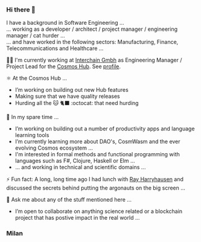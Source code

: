 ### Hi there 👋

I have a background in Software Engineering ...  
... working as a developer / architect / project manager / engineering manager / cat hurder ...   
... and have worked in the following sectors: Manufacturing, Finance, Telecommunications and Healthcare ...     

   
👨‍🏭 I'm currently working at [Interchain Gmbh](http://interchain.io) as Engineering Manager / Project Lead for the [Cosmos Hub](http://github.com/cosmos/gaia). See [profile](https://github.com/mmulji-ic).  
  
  
⚛️ At the Cosmos Hub ...
  - I’m working on building out new Hub features
  - Making sure that we have quality releases
  - Hurding all the 🐱 🐈‍⬛ :octocat: that need hurding
  
  
🌱 In my spare time ...
  - I’m working on building out a number of productivity apps and language learning tools
  - I’m currently learning more about DAO's, CosmWasm and the ever evolving Cosmos ecosystem ...  
  - I'm interested in formal methods and functional programming with languages such as F#, Clojure, Haskell or Elm ... 
  - ... and working in technical and scientific domains ...  
   
   
⚡ Fun fact: A long, long time ago I had lunch with [Ray Harryhausen](https://en.wikipedia.org/wiki/Ray_Harryhausen) and discussed the secrets behind putting the argonauts on the big screen ...  


💬 Ask me about any of the stuff mentioned here ...  
  - I’m open to collaborate on anything science related or a blockchain project that has postive impact in the real world ...  

<!--
- 📫 How to reach me: ...
-->

### Milan
